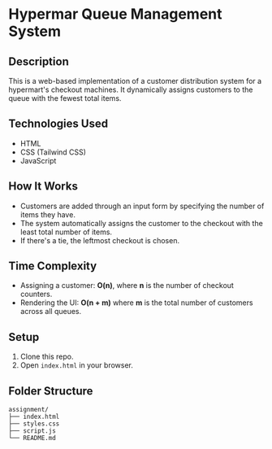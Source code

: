 # Hypermar Queue Management System

## Description
This is a web-based implementation of a customer distribution system for a hypermart's checkout machines. It dynamically assigns customers to the queue with the fewest total items.

## Technologies Used
- HTML
- CSS (Tailwind CSS)
- JavaScript

## How It Works
- Customers are added through an input form by specifying the number of items they have.
- The system automatically assigns the customer to the checkout with the least total number of items.
- If there's a tie, the leftmost checkout is chosen.

## Time Complexity
- Assigning a customer: **O(n)**, where **n** is the number of checkout counters.
- Rendering the UI: **O(n + m)** where **m** is the total number of customers across all queues.

## Setup
1. Clone this repo.
2. Open `index.html` in your browser.

## Folder Structure
```
assignment/
├── index.html
├── styles.css
├── script.js
└── README.md
```
